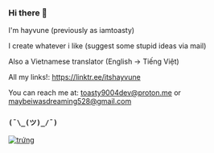 
### Hi there 👋

I'm hayvune (previously as iamtoasty)

I create whatever i like (suggest some stupid ideas via mail)

Also a Vietnamese translator (English -> Tiếng Việt)

All my links!: https://linktr.ee/itshayvune

You can reach me at: toasty9004dev@proton.me or maybeiwasdreaming528@gmail.com 

### `(¯\_(ツ)_/¯)`

[![trứng](https://readme-typing-svg.demolab.com?font=raleway&pause=1000&color=C015F7&width=435&lines=nh%C3%ACn+g%C3%AC%2C+c%C3%B3+con+ng%E1%BB%B1a+%E1%BB%9F+%C4%91%C3%A2y+%F0%9F%90%8E)](https://github.com/itshayvune)
